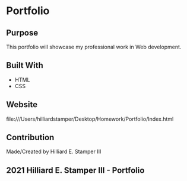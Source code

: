 # Portfolio

## Purpose 
 This portfolio will showcase my professional work in Web development.

 ## Built With
 * HTML
 * CSS

 ## Website
 file:///Users/hilliardstamper/Desktop/Homework/Portfolio/Index.html

## Contribution
Made/Created by Hilliard E. Stamper III

## 2021 Hilliard E. Stamper III - Portfolio 

